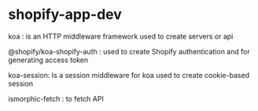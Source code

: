 # shopify-app-dev
koa : is an HTTP middleware framework used to create servers or api

@shopify/koa-shopify-auth : used to create Shopify authentication and for generating access token

koa-session: Is a session middleware for koa used to create cookie-based session

ismorphic-fetch : to fetch API